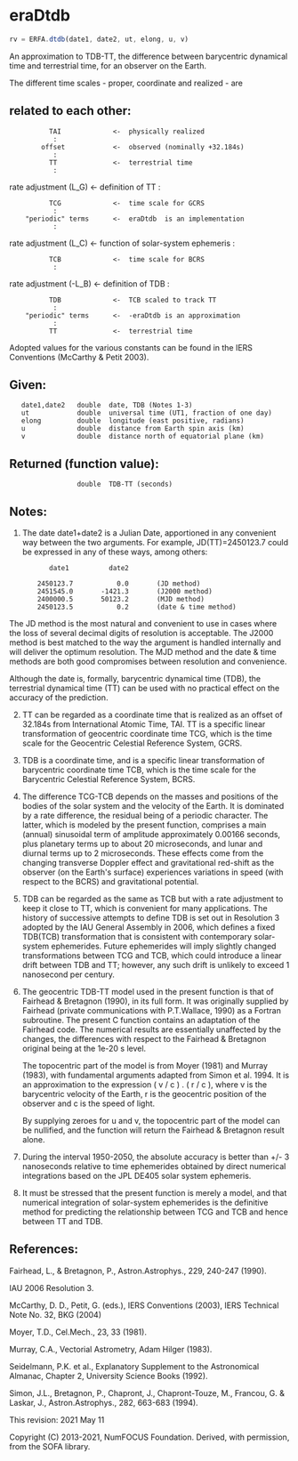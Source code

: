 # eraDtdb

```js
rv = ERFA.dtdb(date1, date2, ut, elong, u, v)
```

An approximation to TDB-TT, the difference between barycentric
dynamical time and terrestrial time, for an observer on the Earth.

The different time scales - proper, coordinate and realized - are
## related to each other:

```
          TAI             <-  physically realized
           :
        offset            <-  observed (nominally +32.184s)
           :
          TT              <-  terrestrial time
           :
```
  rate adjustment (L_G)   <-  definition of TT
           :
```
          TCG             <-  time scale for GCRS
           :
    "periodic" terms      <-  eraDtdb  is an implementation
           :
```
  rate adjustment (L_C)   <-  function of solar-system ephemeris
           :
```
          TCB             <-  time scale for BCRS
           :
```
  rate adjustment (-L_B)  <-  definition of TDB
           :
```
          TDB             <-  TCB scaled to track TT
           :
    "periodic" terms      <-  -eraDtdb is an approximation
           :
          TT              <-  terrestrial time
```

Adopted values for the various constants can be found in the IERS
Conventions (McCarthy & Petit 2003).

## Given:
```
   date1,date2   double  date, TDB (Notes 1-3)
   ut            double  universal time (UT1, fraction of one day)
   elong         double  longitude (east positive, radians)
   u             double  distance from Earth spin axis (km)
   v             double  distance north of equatorial plane (km)
```

## Returned (function value):
```
                 double  TDB-TT (seconds)
```

## Notes:

1) The date date1+date2 is a Julian Date, apportioned in any
   convenient way between the two arguments.  For example,
   JD(TT)=2450123.7 could be expressed in any of these ways,
   among others:

```
          date1          date2

       2450123.7           0.0       (JD method)
       2451545.0       -1421.3       (J2000 method)
       2400000.5       50123.2       (MJD method)
       2450123.5           0.2       (date & time method)
```

   The JD method is the most natural and convenient to use in
   cases where the loss of several decimal digits of resolution
   is acceptable.  The J2000 method is best matched to the way
   the argument is handled internally and will deliver the
   optimum resolution.  The MJD method and the date & time methods
   are both good compromises between resolution and convenience.

   Although the date is, formally, barycentric dynamical time (TDB),
   the terrestrial dynamical time (TT) can be used with no practical
   effect on the accuracy of the prediction.

2) TT can be regarded as a coordinate time that is realized as an
   offset of 32.184s from International Atomic Time, TAI.  TT is a
   specific linear transformation of geocentric coordinate time TCG,
   which is the time scale for the Geocentric Celestial Reference
   System, GCRS.

3) TDB is a coordinate time, and is a specific linear transformation
   of barycentric coordinate time TCB, which is the time scale for
   the Barycentric Celestial Reference System, BCRS.

4) The difference TCG-TCB depends on the masses and positions of the
   bodies of the solar system and the velocity of the Earth.  It is
   dominated by a rate difference, the residual being of a periodic
   character.  The latter, which is modeled by the present function,
   comprises a main (annual) sinusoidal term of amplitude
   approximately 0.00166 seconds, plus planetary terms up to about
   20 microseconds, and lunar and diurnal terms up to 2 microseconds.
   These effects come from the changing transverse Doppler effect
   and gravitational red-shift as the observer (on the Earth's
   surface) experiences variations in speed (with respect to the
   BCRS) and gravitational potential.

5) TDB can be regarded as the same as TCB but with a rate adjustment
   to keep it close to TT, which is convenient for many applications.
   The history of successive attempts to define TDB is set out in
   Resolution 3 adopted by the IAU General Assembly in 2006, which
   defines a fixed TDB(TCB) transformation that is consistent with
   contemporary solar-system ephemerides.  Future ephemerides will
   imply slightly changed transformations between TCG and TCB, which
   could introduce a linear drift between TDB and TT;  however, any
   such drift is unlikely to exceed 1 nanosecond per century.

6) The geocentric TDB-TT model used in the present function is that of
   Fairhead & Bretagnon (1990), in its full form.  It was originally
   supplied by Fairhead (private communications with P.T.Wallace,
   1990) as a Fortran subroutine.  The present C function contains an
   adaptation of the Fairhead code.  The numerical results are
   essentially unaffected by the changes, the differences with
   respect to the Fairhead & Bretagnon original being at the 1e-20 s
   level.

   The topocentric part of the model is from Moyer (1981) and
   Murray (1983), with fundamental arguments adapted from
   Simon et al. 1994.  It is an approximation to the expression
   ( v / c ) . ( r / c ), where v is the barycentric velocity of
   the Earth, r is the geocentric position of the observer and
   c is the speed of light.

   By supplying zeroes for u and v, the topocentric part of the
   model can be nullified, and the function will return the Fairhead
   & Bretagnon result alone.

7) During the interval 1950-2050, the absolute accuracy is better
   than +/- 3 nanoseconds relative to time ephemerides obtained by
   direct numerical integrations based on the JPL DE405 solar system
   ephemeris.

8) It must be stressed that the present function is merely a model,
   and that numerical integration of solar-system ephemerides is the
   definitive method for predicting the relationship between TCG and
   TCB and hence between TT and TDB.

## References:

   Fairhead, L., & Bretagnon, P., Astron.Astrophys., 229, 240-247
   (1990).

   IAU 2006 Resolution 3.

   McCarthy, D. D., Petit, G. (eds.), IERS Conventions (2003),
   IERS Technical Note No. 32, BKG (2004)

   Moyer, T.D., Cel.Mech., 23, 33 (1981).

   Murray, C.A., Vectorial Astrometry, Adam Hilger (1983).

   Seidelmann, P.K. et al., Explanatory Supplement to the
   Astronomical Almanac, Chapter 2, University Science Books (1992).

   Simon, J.L., Bretagnon, P., Chapront, J., Chapront-Touze, M.,
   Francou, G. & Laskar, J., Astron.Astrophys., 282, 663-683 (1994).

This revision:  2021 May 11

Copyright (C) 2013-2021, NumFOCUS Foundation.
Derived, with permission, from the SOFA library.
